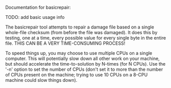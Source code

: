 Documentation for basicrepair:

TODO: add basic usage info

The basicrepair tool attempts to repair a damage file based on a single
whole-file checksum (from before the file was damaged).  It does this by
testing, one at a time, every possible value for every single byte in the
entire file.  THIS CAN BE A VERY TIME-CONSUMING PROCESS!

To speed things up, you may choose to use multiple CPUs on a single
computer.  This will potentially slow down all other work on your machine,
but should accelerate the time-to-solution by N-times (for N CPUs).  Use
the '-n' option to set the number of CPUs (don't set it to more than the
number of CPUs present on the machine; trying to use 10 CPUs on a 8-CPU
machine could slow things down).

